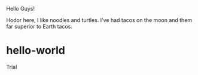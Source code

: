 Hello Guys!

Hodor here, I like noodles and turtles. I've had tacos on the moon and them far superior to Earth tacos.

# hello-world
Trial

